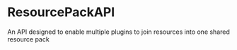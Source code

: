 # ResourcePackAPI
An API designed to enable multiple plugins to join resources into one shared resource pack